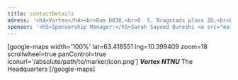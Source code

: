 ```yaml
---
title: contactDetails
adress: '<h4>Vortex</h4><br>Rom D038,<br>O. S. Bragstads plass 2D,<br>Elektroblokk D, 1. etg.,<br>Gløshaugen, NTNU,<br>NO-7034 Trondheim<br>Norway<br><a src="mailto:post@vortexntnu.no">post@vortexntnu.no</a>'
sponsor: '<h5>Sponsorship Manager:</h5>Sarah Sayeed Qureshi <a src="mailto:sarah.sayeed.qureshi@vortexntnu.no">sarah.sayeed.qureshi@vortexntnu.no</a>'
---
```


[google-maps width='100%' lat=63.418551 lng=10.399409 zoom=18 scrollwheel=true panControl=true iconurl='/absolute/path/to/marker/icon.png']
***Vortex NTNU***
The Headquarters
[/google-maps]